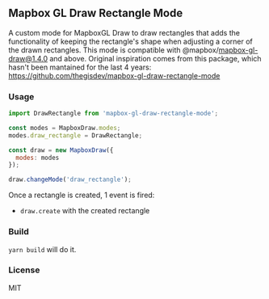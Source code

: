 ## Mapbox GL Draw Rectangle Mode

A custom mode for MapboxGL Draw to draw rectangles that adds the functionality of keeping the rectangle's shape when adjusting a corner of the drawn rectangles.
This mode is compatible with @mapbox/mapbox-gl-draw@1.4.0 and above.
Original inspiration comes from this package, which hasn't been mantained for the last 4 years:
https://github.com/thegisdev/mapbox-gl-draw-rectangle-mode

### Usage

```js
import DrawRectangle from 'mapbox-gl-draw-rectangle-mode';

const modes = MapboxDraw.modes;
modes.draw_rectangle = DrawRectangle;

const draw = new MapboxDraw({
  modes: modes
});

draw.changeMode('draw_rectangle');
```

Once a rectangle is created, 1 event is fired:
- `draw.create` with the created rectangle

### Build

`yarn build` will do it.

### License
MIT
